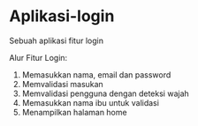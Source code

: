 # Aplikasi-login
Sebuah aplikasi fitur login

Alur Fitur Login:
1. Memasukkan nama, email dan password
2. Memvalidasi masukan
3. Memvalidasi pengguna dengan deteksi wajah
4. Memasukkan nama ibu untuk validasi
5. Menampilkan halaman home
